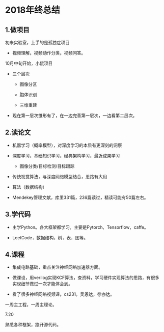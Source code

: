 # 2018年终总结

## 1.做项目

初来实验室，上手的是孤独症项目

* 视频理解，视频动作分类，视频问答。

10月中旬开始，小鼠项目

* 三个层次

  * 图像分区

  * 胞体识别

  * 三维重建

* 现在第一层次雏形有了，在一边完善第一层次，一边看第二层次。

## 2.读论文

* 机器学习（概率模型），对深度学习的本质有更深刻的洞察

* 深度学习，基础知识学习，经典架构学习，最近成果学习

  * 图像分类/目标检测/目标跟踪

* 传统视觉算法，与深度网络模型结合，思路有大用

* 算法（数据结构）

* Mendekey管理文献，库里331篇，236篇读过，精读可能有50篇左右。

## 3.学代码

* 主学Python。各大框架都学习，主要是Pytorch，Tensorflow，caffe。

* LeetCode，数据结构，树，表，图等。

## 4.课程

* 集成电路基础，重点关注神经网络加速器方面。

* 做课设，用verilog实现KCF算法，查资料，学习硬件实现算法的思路，有很多实现细节做过一次才能体会到。

* 看了很多神经网络视频课，cs231，吴恩达，徐亦达。


一周主工程，一周主理论。



7.20

熟悉各种框架，跑开源代码。

